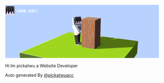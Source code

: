 ![](/images/1.png)

Hi Im pickatwu 
a Website Developer

Auto generated By <a href="https://github.com/pickatwuacc">@pickatwuacc</a>

